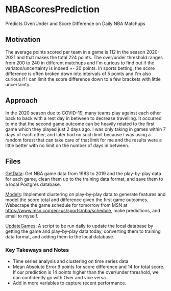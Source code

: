 # NBAScoresPrediction
Predicts Over/Under and Score Difference on Daily NBA Matchups

## Motivation
The average points scored per team in a game is 112 in the season 2020-2021 and that makes the total 224 points. The over/under threshold ranges from 200 to 240 in different matchups and I'm curious to find out if the variaton/uncertainty is indeed +- 20 points. In sports betting, the score difference is often broken down into intervals of 5 points and I'm also curious if I can limit the score difference down to a few brackets with little uncertainty. 

## Approach
In the 2020 season due to COVID-19, many teams play against each other back to back with a rest day in between to decrease travelling. It occurred to me that the second game outcome can be heavily related to the first game which they played just 2 days ago. I was only taking in games within 7 days of each other, and later had no such limit because I was using a random forest that can take care of that limit for me and the results were a little better with no limit on the number of days in between.

## Files
[GetData](GetData.ipynb): Get NBA game data from 1983 to 2019 and the play-by-play data for each game, clean them up to the training data format, and save them to a local Postgres database.

[Models](Models.ipynb): Implement clustering on play-by-play data to generate features and model the score total and difference given the first game outcomes. Webscrape the game schedule for tomorrow from MSN at https://www.msn.com/en-us/sports/nba/schedule, make predictions, and email to myself.

[UpdateGames](UpdateGames.ipynb): A script to be run daily to update the local database by getting the game and play-by-play data today, converting them to training data format, and adding them to the local database.

### Key Takeways and Notes
* Time series analysis and clustering on time series data
* Mean Absolute Error 9 points for score difference and 14 for total score. If our prediction is 14 points higher than the over/under threshold, we can confidently go with Over and vice versa.
* Add in more variables to capture recent performance.
